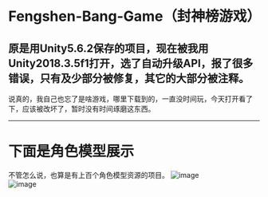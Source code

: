 # Fengshen-Bang-Game（封神榜游戏）
## 原是用Unity5.6.2保存的项目，现在被我用Unity2018.3.5f1打开，选了自动升级API，报了很多错误，只有及少部分被修复，其它的大部分被注释。
说真的，我自己也忘了是啥游戏，哪里下载到的，一直没时间玩，今天打开看了下，应该被改坏了，暂时没有时间琢磨这东西。
****
# 下面是角色模型展示
不管怎么说，也算是有上百个角色模型资源的项目。
![image](https://i.niupic.com/images/2021/01/04/98aZ.jpg)  
![image](https://i.niupic.com/images/2021/01/04/98b1.jpg)
